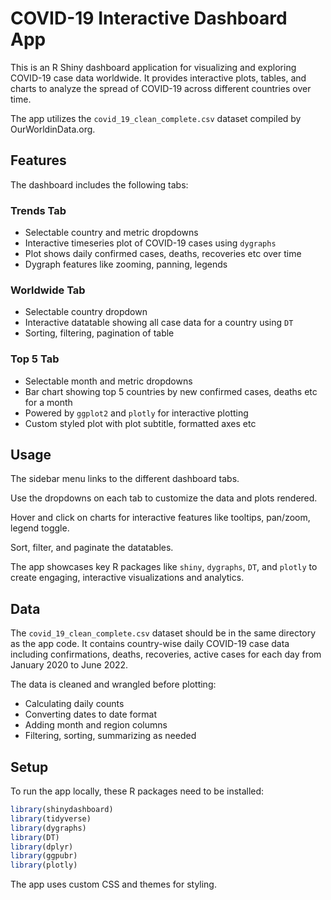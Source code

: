 # COVID-19 Interactive Dashboard App

This is an R Shiny dashboard application for visualizing and exploring COVID-19 case data worldwide. It provides interactive plots, tables, and charts to analyze the spread of COVID-19 across different countries over time.

The app utilizes the `covid_19_clean_complete.csv` dataset compiled by OurWorldinData.org.

## Features

The dashboard includes the following tabs:

### Trends Tab

- Selectable country and metric dropdowns 
- Interactive timeseries plot of COVID-19 cases using `dygraphs`
- Plot shows daily confirmed cases, deaths, recoveries etc over time
- Dygraph features like zooming, panning, legends

### Worldwide Tab 

- Selectable country dropdown
- Interactive datatable showing all case data for a country using `DT`
- Sorting, filtering, pagination of table

### Top 5 Tab

- Selectable month and metric dropdowns
- Bar chart showing top 5 countries by new confirmed cases, deaths etc for a month
- Powered by `ggplot2` and `plotly` for interactive plotting
- Custom styled plot with plot subtitle, formatted axes etc

## Usage

The sidebar menu links to the different dashboard tabs.

Use the dropdowns on each tab to customize the data and plots rendered.

Hover and click on charts for interactive features like tooltips, pan/zoom, legend toggle. 

Sort, filter, and paginate the datatables.

The app showcases key R packages like `shiny`, `dygraphs`, `DT`, and `plotly` to create engaging, interactive visualizations and analytics.

## Data

The `covid_19_clean_complete.csv` dataset should be in the same directory as the app code. It contains country-wise daily COVID-19 case data including confirmations, deaths, recoveries, active cases for each day from January 2020 to June 2022.

The data is cleaned and wrangled before plotting:

- Calculating daily counts 
- Converting dates to date format
- Adding month and region columns
- Filtering, sorting, summarizing as needed

## Setup

To run the app locally, these R packages need to be installed:

```r
library(shinydashboard)
library(tidyverse)
library(dygraphs)
library(DT)
library(dplyr)
library(ggpubr)
library(plotly) 
```

The app uses custom CSS and themes for styling.
